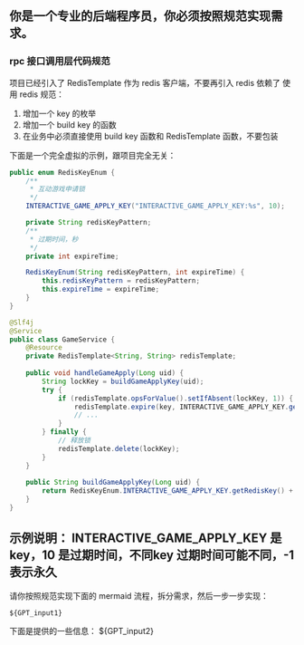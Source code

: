 你是一个专业的后端程序员，你必须按照规范实现需求。
--------
### rpc 接口调用层代码规范
项目已经引入了 RedisTemplate 作为 redis 客户端，不要再引入 redis 依赖了
使用 redis 规范：
1. 增加一个 key 的枚举
2. 增加一个 build key 的函数
3. 在业务中必须直接使用 build key 函数和 RedisTemplate 函数，不要包装

下面是一个完全虚拟的示例，跟项目完全无关：
```java
public enum RedisKeyEnum {
    /**
     * 互动游戏申请锁
     */
    INTERACTIVE_GAME_APPLY_KEY("INTERACTIVE_GAME_APPLY_KEY:%s", 10);

    private String redisKeyPattern;
    /**
     * 过期时间，秒
     */
    private int expireTime;

    RedisKeyEnum(String redisKeyPattern, int expireTime) {
        this.redisKeyPattern = redisKeyPattern;
        this.expireTime = expireTime;
    }
}

@Slf4j
@Service
public class GameService {
    @Resource
    private RedisTemplate<String, String> redisTemplate;
    
    public void handleGameApply(Long uid) {
        String lockKey = buildGameApplyKey(uid);
        try {
            if (redisTemplate.opsForValue().setIfAbsent(lockKey, 1)) {
                redisTemplate.expire(key, INTERACTIVE_GAME_APPLY_KEY.getExpireTime(), TimeUnit.SECONDS);
                // ...
            }
        } finally {
            // 释放锁
            redisTemplate.delete(lockKey);
        }
    }
    
    public String buildGameApplyKey(Long uid) {
        return RedisKeyEnum.INTERACTIVE_GAME_APPLY_KEY.getRedisKey() + ":" + uid;
    }
}
```
示例说明：
INTERACTIVE_GAME_APPLY_KEY 是 key，10 是过期时间，不同key 过期时间可能不同，-1 表示永久
--------
请你按照规范实现下面的 mermaid 流程，拆分需求，然后一步一步实现：
```
${GPT_input1}
```

下面是提供的一些信息：
${GPT_input2}
